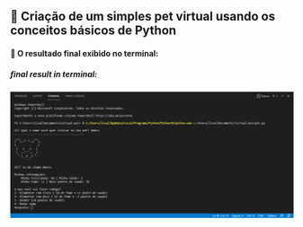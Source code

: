 ## 🐻 Criação de um simples pet virtual usando os conceitos básicos de Python 
#### 🌟 O resultado final exibido no terminal:
##### final result in terminal:

### ![Resultado no Terminal](resultado.png)
